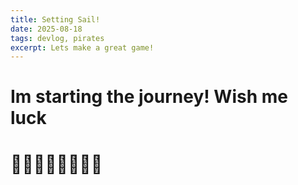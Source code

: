 ```yaml
---
title: Setting Sail!
date: 2025-08-18
tags: devlog, pirates
excerpt: Lets make a great game!
---
```

# Im starting the journey! Wish me luck 
# 🏴‍☠️🏴‍☠️🏴‍☠️🏴‍☠️
